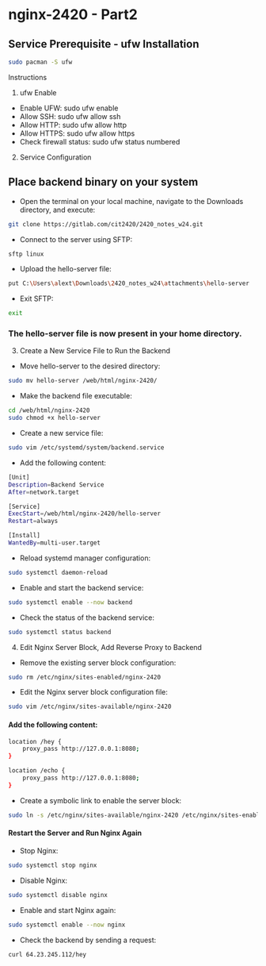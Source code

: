 # nginx-2420 - Part2

## Service Prerequisite - ufw Installation

```bash
sudo pacman -S ufw
```

Instructions
1. ufw Enable

- Enable UFW: sudo ufw enable
- Allow SSH: sudo ufw allow ssh
- Allow HTTP: sudo ufw allow http
- Allow HTTPS: sudo ufw allow https
- Check firewall status: sudo ufw status numbered
2. Service Configuration

## Place backend binary on your system ##
- Open the terminal on your local machine, navigate to the Downloads directory, and execute:

```bash
git clone https://gitlab.com/cit2420/2420_notes_w24.git
```

- Connect to the server using SFTP:
```bash
sftp linux
```
- Upload the hello-server file:

```bash
put C:\Users\alext\Downloads\2420_notes_w24\attachments\hello-server

```
- Exit SFTP:
```bash
exit
```

### The hello-server file is now present in your home directory. ###
3. Create a New Service File to Run the Backend
- Move hello-server to the desired directory:
```bash
sudo mv hello-server /web/html/nginx-2420/
```
- Make the backend file executable:

```bash
cd /web/html/nginx-2420
sudo chmod +x hello-server
```
- Create a new service file:
```bash
sudo vim /etc/systemd/system/backend.service
```
- Add the following content:
```bash
[Unit]
Description=Backend Service
After=network.target

[Service]
ExecStart=/web/html/nginx-2420/hello-server
Restart=always

[Install]
WantedBy=multi-user.target
```
- Reload systemd manager configuration:

```bash
sudo systemctl daemon-reload
```
- Enable and start the backend service:

```bash
sudo systemctl enable --now backend
```
- Check the status of the backend service:

```bash
sudo systemctl status backend
```
4. Edit Nginx Server Block, Add Reverse Proxy to Backend
- Remove the existing server block configuration:

```bash
sudo rm /etc/nginx/sites-enabled/nginx-2420
```
- Edit the Nginx server block configuration file:

```bash
sudo vim /etc/nginx/sites-available/nginx-2420
```
#### Add the following content: ####
```bash
location /hey {
    proxy_pass http://127.0.0.1:8080;
}

location /echo {
    proxy_pass http://127.0.0.1:8080;
}
```
- Create a symbolic link to enable the server block:

```bash
sudo ln -s /etc/nginx/sites-available/nginx-2420 /etc/nginx/sites-enabled/nginx-2420
```
#### Restart the Server and Run Nginx Again ####
- Stop Nginx:
```bash
sudo systemctl stop nginx
```
- Disable Nginx:
```bash
sudo systemctl disable nginx
```
- Enable and start Nginx again:
```bash
sudo systemctl enable --now nginx
```
- Check the backend by sending a request:
```bash
curl 64.23.245.112/hey
```
